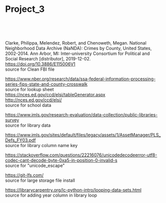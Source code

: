 # Project_3
</br></br></br>

Clarke, Philippa, Melendez, Robert, and Chenoweth, Megan. National Neighborhood Data Archive (NaNDA): Crimes by County, United States, 2002-2014. Ann Arbor, MI: Inter-university Consortium for Political and Social Research [distributor], 2019-12-02. https://doi.org/10.3886/E115006V1 </br>
source for Clean FBI file

https://www.nber.org/research/data/ssa-federal-information-processing-series-fips-state-and-county-crosswalk</br>
source for lookup sheet
</br>
https://nces.ed.gov/ccd/elsi/tableGenerator.aspx</br>
http://nces.ed.gov/ccd/elsi/</br>
source for school data</br>

https://www.imls.gov/research-evaluation/data-collection/public-libraries-survey</br>
source for library data</br>

https://www.imls.gov/sites/default/files/legacy/assets/1/AssetManager/PLS_Defs_FY03.pdf</br>
source for library column name key</br>

https://stackoverflow.com/questions/22216076/unicodedecodeerror-utf8-codec-cant-decode-byte-0xa5-in-position-0-invalid-s</br>
source for "unicode_escape"</br>

https://git-lfs.com/</br>
source for large storage file install</br>

https://librarycarpentry.org/lc-python-intro/looping-data-sets.html</br>
source for adding year column in library loop</br>

